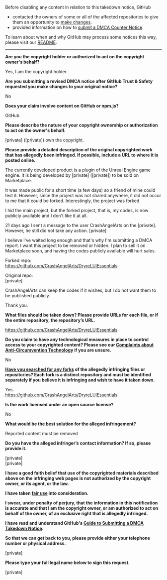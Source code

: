 Before disabling any content in relation to this takedown notice, GitHub
- contacted the owners of some or all of the affected repositories to give them an opportunity to [make changes](https://docs.github.com/en/github/site-policy/dmca-takedown-policy#a-how-does-this-actually-work).
- provided information on how to [submit a DMCA Counter Notice](https://docs.github.com/en/articles/guide-to-submitting-a-dmca-counter-notice).

To learn about when and why GitHub may process some notices this way, please visit our [README](https://github.com/github/dmca/blob/master/README.md#anatomy-of-a-takedown-notice).

---

**Are you the copyright holder or authorized to act on the copyright owner's behalf?**

Yes, I am the copyright holder.

**Are you submitting a revised DMCA notice after GitHub Trust & Safety requested you make changes to your original notice?**

No

**Does your claim involve content on GitHub or npm.js?**

GitHub

**Please describe the nature of your copyright ownership or authorization to act on the owner's behalf.**

[private] ([private]) own the copyright.

**Please provide a detailed description of the original copyrighted work that has allegedly been infringed. If possible, include a URL to where it is posted online.**

The currently developed product is a plugin of the Unreal Engine game engine. It is being developed by [private] ([private]) to be sold on Marketplace.

It was made public for a short time (a few days) so a friend of mine could test it. However, since the project was not shared anywhere, it did not occur to me that it could be forked. Interestingly, the project was forked.

I hid the main project, but the forked project, that is, my codes, is now publicly available and I don't like it at all.

21 days ago I sent a message to the user CrashAngelArts on the [private]. However, he still did not take any action.
[private]

I believe I've waited long enough and that's why I'm submitting a DMCA report. I want this project to be removed or hidden. I plan to sell it on Marketplace soon, and having the codes publicly available will hurt sales.

Forked repo:  
https://github.com/CrashAngelArts/DryreLUIEssentials

Original repo:  
[private]

CrashAngelArts can keep the codes if it wishes, but I do not want them to be published publicly.

Thank you.

**What files should be taken down? Please provide URLs for each file, or if the entire repository, the repository’s URL.**

https://github.com/CrashAngelArts/DryreLUIEssentials

**Do you claim to have any technological measures in place to control access to your copyrighted content? Please see our <a href="https://docs.github.com/articles/guide-to-submitting-a-dmca-takedown-notice#complaints-about-anti-circumvention-technology">Complaints about Anti-Circumvention Technology</a> if you are unsure.**

No

**<a href="https://docs.github.com/articles/dmca-takedown-policy#b-what-about-forks-or-whats-a-fork">Have you searched for any forks</a> of the allegedly infringing files or repositories? Each fork is a distinct repository and must be identified separately if you believe it is infringing and wish to have it taken down.**

Yes.  
https://github.com/CrashAngelArts/DryreLUIEssentials

**Is the work licensed under an open source license?**

No

**What would be the best solution for the alleged infringement?**

Reported content must be removed

**Do you have the alleged infringer’s contact information? If so, please provide it.**

[private]  
[private]

**I have a good faith belief that use of the copyrighted materials described above on the infringing web pages is not authorized by the copyright owner, or its agent, or the law.**

**I have taken <a href="https://www.lumendatabase.org/topics/22">fair use</a> into consideration.**

**I swear, under penalty of perjury, that the information in this notification is accurate and that I am the copyright owner, or am authorized to act on behalf of the owner, of an exclusive right that is allegedly infringed.**

**I have read and understand GitHub's <a href="https://docs.github.com/articles/guide-to-submitting-a-dmca-takedown-notice/">Guide to Submitting a DMCA Takedown Notice</a>.**

**So that we can get back to you, please provide either your telephone number or physical address.**

[private]

**Please type your full legal name below to sign this request.**

[private]
